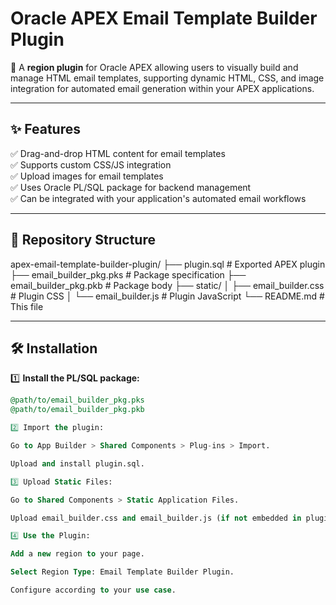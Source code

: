 # Oracle APEX Email Template Builder Plugin

🚀 A **region plugin** for Oracle APEX allowing users to visually build and manage HTML email templates, supporting dynamic HTML, CSS, and image integration for automated email generation within your APEX applications.

---

## ✨ Features

✅ Drag-and-drop HTML content for email templates  
✅ Supports custom CSS/JS integration  
✅ Upload images for email templates  
✅ Uses Oracle PL/SQL package for backend management  
✅ Can be integrated with your application's automated email workflows

---

## 📂 Repository Structure

apex-email-template-builder-plugin/
├── plugin.sql # Exported APEX plugin
├── email_builder_pkg.pks # Package specification
├── email_builder_pkg.pkb # Package body
├── static/
│ ├── email_builder.css # Plugin CSS
│ └── email_builder.js # Plugin JavaScript
└── README.md # This file

---

## 🛠️ Installation

1️⃣ **Install the PL/SQL package:**
```sql
@path/to/email_builder_pkg.pks
@path/to/email_builder_pkg.pkb

2️⃣ Import the plugin:

Go to App Builder > Shared Components > Plug-ins > Import.

Upload and install plugin.sql.

3️⃣ Upload Static Files:

Go to Shared Components > Static Application Files.

Upload email_builder.css and email_builder.js (if not embedded in plugin).

4️⃣ Use the Plugin:

Add a new region to your page.

Select Region Type: Email Template Builder Plugin.

Configure according to your use case.
